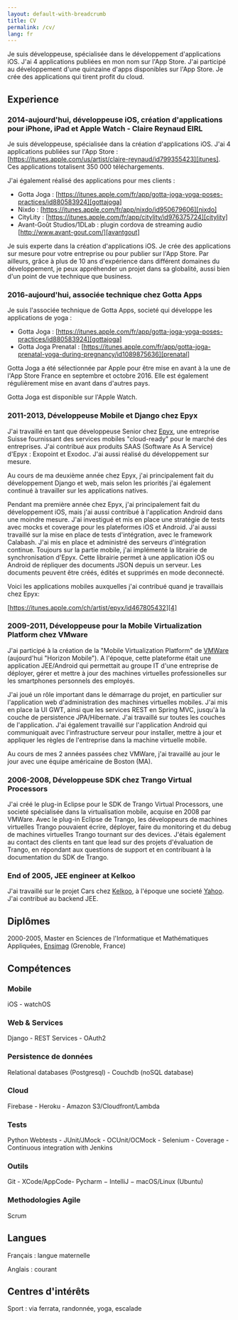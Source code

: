 ```yaml
---
layout: default-with-breadcrumb
title: CV
permalink: /cv/
lang: fr
---
```


Je suis développeuse, spécialisée dans le développement d'applications iOS. J'ai 4 applications publiées en mon nom sur l'App Store. J'ai participé au développement d'une quinzaine d'apps disponibles sur l'App Store.
Je crée des applications qui tirent profit du cloud.

## Experience

### 2014-aujourd'hui, développeuse iOS, création d'applications pour iPhone, iPad et Apple Watch - Claire Reynaud EIRL

Je suis développeuse, spécialisée dans la création d'applications iOS. J'ai 4 applications publiées sur l'App Store : [https://itunes.apple.com/us/artist/claire-reynaud/id799355423][itunes]. Ces applications totalisent 350 000 téléchargements.

J'ai également réalisé des applications pour mes clients :

- Gotta Joga : [https://itunes.apple.com/fr/app/gotta-joga-yoga-poses-practices/id880583924][gottajoga]
- Nixdo : [https://itunes.apple.com/fr/app/nixdo/id950679606][nixdo]
- CityLity : [https://itunes.apple.com/fr/app/citylity/id976375724][citylity]
- Avant-Goût Studios/1DLab : plugin cordova de streaming audio [http://www.avant-gout.com/][avantgout]

Je suis experte dans la création d'applications iOS. Je crée des applications sur mesure pour votre entreprise ou pour publier sur l'App Store. Par ailleurs, grâce à plus de 10 ans d'expérience dans différent domaines du développement, je peux appréhender un projet dans sa globalité, aussi bien d'un point de vue technique que business.

### 2016-aujourd'hui, associée technique chez Gotta Apps

Je suis l'associée technique de Gotta Apps, societé qui développe les applications de yoga :
- Gotta Joga : [https://itunes.apple.com/fr/app/gotta-joga-yoga-poses-practices/id880583924][gottajoga]
- Gotta Joga Prenatal : [https://itunes.apple.com/fr/app/gotta-joga-prenatal-yoga-during-pregnancy/id1089875636][prenatal]

Gotta Joga a été sélectionnée par Apple pour être mise en avant à la une de l'App Store France en septembre et octobre 2016. Elle est également régulièrement mise en avant dans d'autres pays.


Gotta Joga est disponible sur l'Apple Watch.

### 2011-2013, Développeuse Mobile et Django chez Epyx

J'ai travaillé en tant que développeuse Senior chez [Epyx][3], une entreprise Suisse fournissant des services mobiles "cloud-ready" pour le marché des entreprises. J'ai contribué aux produits SAAS (Software As A Service) d'Epyx : Exopoint et Exodoc. J'ai aussi réalisé du développement sur mesure.

Au cours de ma deuxième année chez Epyx, j'ai principalement fait du développement Django et web, mais selon les priorités j'ai également continué à travailler sur les applications natives.

Pendant ma première année chez Epyx, j'ai principalement fait du développement iOS, mais j'ai aussi contribué à l'application Android dans une moindre mesure. J'ai investigué et mis en place une stratégie de tests avec mocks et coverage pour les plateformes iOS et Android. J'ai aussi travaillé sur la mise en place de tests d'intégration, avec le framework Calabash. J'ai mis en place et administré des serveurs d'intégration continue. Toujours sur la partie mobile, j'ai implémenté la librairie de synchronisation d'Epyx. Cette librairie permet à une application iOS ou Android de répliquer des documents JSON depuis un serveur. Les documents peuvent être créés, édités et supprimés en mode deconnecté.

Voici les applications mobiles auxquelles j'ai contribué quand je travaillais chez Epyx:

[https://itunes.apple.com/ch/artist/epyx/id467805432][4]

### 2009-2011, Développeuse pour la Mobile Virtualization Platform chez VMware

J'ai participé à la création de la "Mobile Virtualization Platform" de [VMWare][5] (aujourd'hui "Horizon Mobile"). A l'époque, cette plateforme était une application JEE/Android qui permettait au groupe IT d'une entreprise de déployer, gérer et mettre à jour des machines virtuelles professionelles sur les smartphones personnels des employés.

J'ai joué un rôle important dans le démarrage du projet, en particulier sur l'application web d'administration des machines virtuelles mobiles. J'ai mis en place la UI GWT, ainsi que les services REST en Spring MVC, jusqu'à la couche de persistence JPA/Hibernate. J'ai travaillé sur toutes les couches de l'application. J'ai également travaillé sur l'application Android qui communiquait avec l'infrastructure serveur pour installer, mettre à jour et appliquer les règles de l'entreprise dans la machine virtuelle mobile.

Au cours de mes 2 années passées chez VMWare, j'ai travaillé au jour le jour avec une équipe américaine de Boston (MA).

### 2006-2008, Développeuse SDK chez Trango Virtual Processors

J'ai créé le plug-in Eclipse pour le SDK de Trango Virtual Processors, une societé spécialisée dans la virtualisation mobile, acquise en 2008 par VMWare. Avec le plug-in Eclipse de Trango, les développeurs de machines virtuelles Trango pouvaient écrire, déployer, faire du monitoring et du debug de machines virtuelles Trango tournant sur des devices. J'étais également au contact des clients en tant que lead sur des projets d'évaluation de Trango, en répondant aux questions de support et en contribuant à la documentation du SDK de Trango.

### End of 2005, JEE engineer at Kelkoo

J'ai travaillé sur le projet Cars chez [Kelkoo][6], à l'époque une societé [Yahoo][7]. J'ai contribué au backend JEE.

## Diplômes

2000-2005, Master en Sciences de l'Informatique et Mathématiques Appliquées, [Ensimag][8] (Grenoble, France)

## Compétences

### Mobile

iOS - watchOS

### Web &amp; Services

Django - REST Services - OAuth2

### Persistence de données

Relational databases (Postgresql) - Couchdb (noSQL database)

### Cloud

Firebase - Heroku - Amazon S3/Cloudfront/Lambda

### Tests

Python Webtests - JUnit/JMock - OCUnit/OCMock - Selenium - Coverage - Continuous integration with Jenkins

### Outils

Git - XCode/AppCode- Pycharm − IntelliJ − macOS/Linux (Ubuntu)

### Methodologies Agile

Scrum

## Langues

Français : langue maternelle

Anglais : courant

## Centres d'intérêts

Sport : via ferrata, randonnée, yoga, escalade

[gottajoga]: https://itunes.apple.com/fr/app/gotta-joga-yoga-poses-practices/id880583924
[prenatal]: https://itunes.apple.com/fr/app/gotta-joga-prenatal-yoga-during-pregnancy/id1089875636
[nixdo]: https://itunes.apple.com/fr/app/nixdo/id950679606
[itunes]: https://itunes.apple.com/fr/artist/claire-reynaud/id799355423
[citylity]: https://itunes.apple.com/fr/app/citylity/id976375724
[avantgout]: http://www.avant-gout.com/
[2]: http://www.createchallenge.org/ "International Create Challenge"
[3]: http://epyx.ch/en/ "Epyx"
[4]: https://itunes.apple.com/ch/artist/epyx/id467805432 "https://itunes.apple.com/ch/artist/epyx/id467805432"
[5]: http://www.vmware.com/ "VMware"
[6]: http://www.kelkoo.fr/ "Kelkoo"
[7]: http://www.yahoo.com/ "Yahoo"
[8]: http://ensimag.grenoble-inp.fr/ "ENSIMAG"
